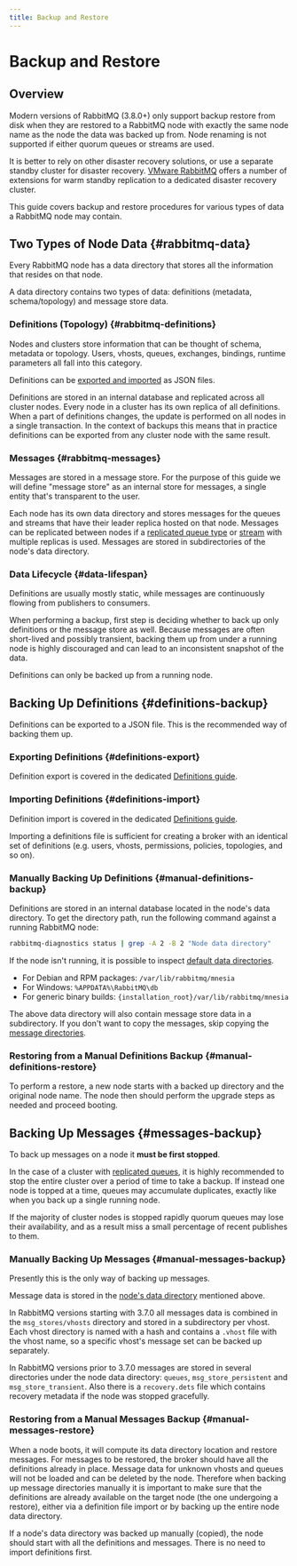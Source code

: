 ```yaml
---
title: Backup and Restore
---
```

<!--
Copyright (c) 2005-2024 Broadcom. All Rights Reserved. The term "Broadcom" refers to Broadcom Inc. and/or its subsidiaries.

All rights reserved. This program and the accompanying materials
are made available under the terms of the under the Apache License,
Version 2.0 (the "License”); you may not use this file except in compliance
with the License. You may obtain a copy of the License at

https://www.apache.org/licenses/LICENSE-2.0

Unless required by applicable law or agreed to in writing, software
distributed under the License is distributed on an "AS IS" BASIS,
WITHOUT WARRANTIES OR CONDITIONS OF ANY KIND, either express or implied.
See the License for the specific language governing permissions and
limitations under the License.
-->

# Backup and Restore

## Overview

Modern versions of RabbitMQ (3.8.0+) only support backup restore from disk
when they are restored to a RabbitMQ node with exactly the same node name as the
node the data was backed up from. Node renaming is not supported if either quorum
queues or streams are used.

It is better to rely on other disaster recovery solutions,
or use a separate standby cluster for disaster recovery.
[VMware RabbitMQ](https://www.vmware.com/products/rabbitmq.html) offers a number of extensions for
warm standby replication to a dedicated disaster
recovery cluster.


This guide covers backup and restore procedures for various types of data
a RabbitMQ node may contain.

## Two Types of Node Data {#rabbitmq-data}

Every RabbitMQ node has a data directory that stores all the information that resides
on that node.

A data directory contains two types of data: definitions (metadata, schema/topology) and
message store data.

### Definitions (Topology) {#rabbitmq-definitions}

Nodes and clusters store information that can be thought of schema, metadata or topology.
Users, vhosts, queues, exchanges, bindings, runtime parameters all fall into this category.

Definitions can be [exported and imported](./definitions) as JSON files.

Definitions are stored in an internal database and replicated across all cluster nodes.
Every node in a cluster has its own replica of all definitions. When a part of definitions changes,
the update is performed on all nodes in a single transaction. In the context of backups this
means that in practice definitions can be exported from any cluster node with the same result.

### Messages {#rabbitmq-messages}

Messages are stored in a message store. For the purpose of this guide we will define "message store"
as an internal store for messages, a single entity that's transparent to the user.

Each node has its own data directory and stores messages for the queues and streams that have
their leader replica hosted on that node. Messages can be replicated between nodes if
a [replicated queue type](./quorum-queues) or [stream](./streams) with multiple replicas is used.
Messages are stored in subdirectories of the node's data directory.

### Data Lifecycle {#data-lifespan}

Definitions are usually mostly static, while messages are continuously flowing from publishers to
consumers.

When performing a backup, first step is deciding whether to back up only definitions
or the message store as well.
Because messages are often short-lived and possibly transient, backing them up from under
a running node is highly discouraged and can lead to an inconsistent snapshot of the data.

Definitions can only be backed up from a running node.

## Backing Up Definitions {#definitions-backup}

Definitions can be exported to a JSON file. This is the recommended way of backing them up.

### Exporting Definitions {#definitions-export}

Definition export is covered in the dedicated [Definitions guide](./definitions#export).

### Importing Definitions {#definitions-import}

Definition import is covered in the dedicated [Definitions guide](./definitions#import).

Importing a definitions file is sufficient for creating a broker with
an identical set of definitions (e.g. users, vhosts, permissions,
policies, topologies, and so on).

### Manually Backing Up Definitions {#manual-definitions-backup}

Definitions are stored in an internal database located in the node's data
directory. To get the directory path, run the following
command against a running RabbitMQ node:

```bash
rabbitmq-diagnostics status | grep -A 2 -B 2 "Node data directory"
```

If the node isn't running, it is possible to inspect [default data directories](./relocate).

* For Debian and RPM packages: `/var/lib/rabbitmq/mnesia`
* For Windows: `%APPDATA%\RabbitMQ\db`
* For generic binary builds: `{installation_root}/var/lib/rabbitmq/mnesia`

The above data directory will also contain message store data in a subdirectory. If you don't want to
copy the messages, skip copying the [message directories](#manual-messages-backup).

### Restoring from a Manual Definitions Backup {#manual-definitions-restore}

To perform a restore, a new node starts with a backed up directory and the original node name.
The node then should perform the upgrade steps as needed and proceed booting.


## Backing Up Messages {#messages-backup}

To back up messages on a node it **must be first stopped**.

In the case of a cluster with [replicated queues](./quorum-queues), it is highly recommended
to stop the entire cluster over a period of time to take a backup. If instead one node is topped at a
time, queues may accumulate duplicates, exactly like when you
back up a single running node.

If the majority of cluster nodes is stopped rapidly quorum queues may lose their availability, and
as a result miss a small percentage of recent publishes to them.

### Manually Backing Up Messages {#manual-messages-backup}

Presently this is the only way of backing up messages.

Message data is stored in the [node's data directory](./relocate) mentioned above.

In RabbitMQ versions starting with 3.7.0 all messages data is combined in the
`msg_stores/vhosts` directory and stored in a subdirectory per vhost.
Each vhost directory is named with a hash and contains a `.vhost` file with
the vhost name, so a specific vhost's message set can be backed up separately.

In RabbitMQ versions prior to 3.7.0 messages are stored in several directories
under the node data directory: `queues`, `msg_store_persistent` and `msg_store_transient`.
Also there is a `recovery.dets` file which contains recovery metadata if the node
was stopped gracefully.

### Restoring from a Manual Messages Backup {#manual-messages-restore}

When a node boots, it will compute its data directory location and restore messages.
For messages to be restored, the broker should have all the definitions already in place.
Message data for unknown vhosts and queues will not be loaded and can be deleted by the node.
Therefore when backing up message directories manually it is important to make sure that the
definitions are already available on the target node (the one undergoing a restore), either
via a definition file import or by backing up the entire node data directory.

If a node's data directory was backed up manually (copied), the node should start with all
the definitions and messages. There is no need to import definitions first.
